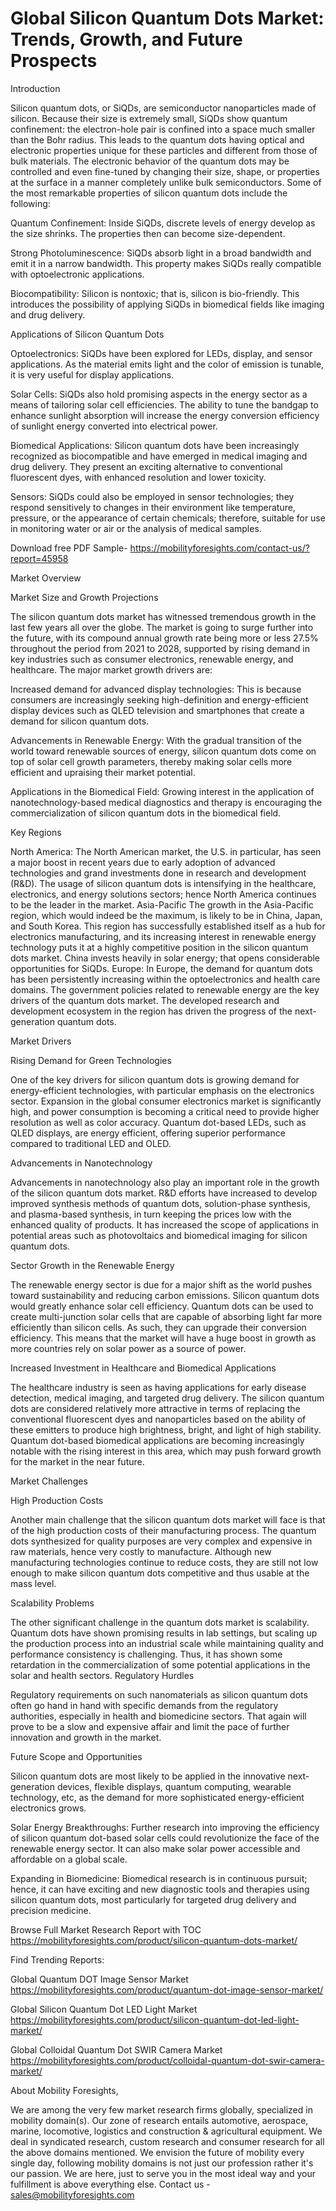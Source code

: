 # Global Silicon Quantum Dots Market: Trends, Growth, and Future Prospects

Introduction 

Silicon quantum dots, or SiQDs, are semiconductor nanoparticles made of silicon. Because their size is extremely small, SiQDs show quantum confinement: the electron-hole pair is confined into a space much smaller than the Bohr radius. This leads to the quantum dots having optical and electronic properties unique for these particles and different from those of bulk materials. The electronic behavior of the quantum dots may be controlled and even fine-tuned by changing their size, shape, or properties at the surface in a manner completely unlike bulk semiconductors. Some of the most remarkable properties of silicon quantum dots include the following:

Quantum Confinement: Inside SiQDs, discrete levels of energy develop as the size shrinks. The properties then can become size-dependent.

Strong Photoluminescence: SiQDs absorb light in a broad bandwidth and emit it in a narrow bandwidth. This property makes SiQDs really compatible with optoelectronic applications.

Biocompatibility: Silicon is nontoxic; that is, silicon is bio-friendly. This introduces the possibility of applying SiQDs in biomedical fields like imaging and drug delivery.

Applications of Silicon Quantum Dots

Optoelectronics: SiQDs have been explored for LEDs, display, and sensor applications. As the material emits light and the color of emission is tunable, it is very useful for display applications.

Solar Cells: SiQDs also hold promising aspects in the energy sector as a means of tailoring solar cell efficiencies. The ability to tune the bandgap to enhance sunlight absorption will increase the energy conversion efficiency of sunlight energy converted into electrical power.

Biomedical Applications: Silicon quantum dots have been increasingly recognized as biocompatible and have emerged in medical imaging and drug delivery. They present an exciting alternative to conventional fluorescent dyes, with enhanced resolution and lower toxicity.

Sensors: SiQDs could also be employed in sensor technologies; they respond sensitively to changes in their environment like temperature, pressure, or the appearance of certain chemicals; therefore, suitable for use in monitoring water or air or the analysis of medical samples.

Download free PDF Sample- https://mobilityforesights.com/contact-us/?report=45958

Market Overview

Market Size and Growth Projections

The silicon quantum dots market has witnessed tremendous growth in the last few years all over the globe. The market is going to surge further into the future, with its compound annual growth rate being more or less 27.5% throughout the period from 2021 to 2028, supported by rising demand in key industries such as consumer electronics, renewable energy, and healthcare. The major market growth drivers are:

Increased demand for advanced display technologies: This is because consumers are increasingly seeking high-definition and energy-efficient display devices such as QLED television and smartphones that create a demand for silicon quantum dots.

Advancements in Renewable Energy: With the gradual transition of the world toward renewable sources of energy, silicon quantum dots come on top of solar cell growth parameters, thereby making solar cells more efficient and upraising their market potential.

Applications in the Biomedical Field: Growing interest in the application of nanotechnology-based medical diagnostics and therapy is encouraging the commercialization of silicon quantum dots in the biomedical field.

Key Regions

North America: The North American market, the U.S. in particular, has seen a major boost in recent years due to early adoption of advanced technologies and grand investments done in research and development (R&D). The usage of silicon quantum dots is intensifying in the healthcare, electronics, and energy solutions sectors; hence North America continues to be the leader in the market. Asia-Pacific The growth in the Asia-Pacific region, which would indeed be the maximum, is likely to be in China, Japan, and South Korea. This region has successfully established itself as a hub for electronics manufacturing, and its increasing interest in renewable energy technology puts it at a highly competitive position in the silicon quantum dots market. China invests heavily in solar energy; that opens considerable opportunities for SiQDs. Europe: In Europe, the demand for quantum dots has been persistently increasing within the optoelectronics and health care domains. The government policies related to renewable energy are the key drivers of the quantum dots market. The developed research and development ecosystem in the region has driven the progress of the next-generation quantum dots.

Market Drivers

Rising Demand for Green Technologies

One of the key drivers for silicon quantum dots is growing demand for energy-efficient technologies, with particular emphasis on the electronics sector. Expansion in the global consumer electronics market is significantly high, and power consumption is becoming a critical need to provide higher resolution as well as color accuracy. Quantum dot-based LEDs, such as QLED displays, are energy efficient, offering superior performance compared to traditional LED and OLED.

Advancements in Nanotechnology

Advancements in nanotechnology also play an important role in the growth of the silicon quantum dots market. R&D efforts have increased to develop improved synthesis methods of quantum dots, solution-phase synthesis, and plasma-based synthesis, in turn keeping the prices low with the enhanced quality of products. It has increased the scope of applications in potential areas such as photovoltaics and biomedical imaging for silicon quantum dots.

Sector Growth in the Renewable Energy

The renewable energy sector is due for a major shift as the world pushes toward sustainability and reducing carbon emissions. Silicon quantum dots would greatly enhance solar cell efficiency. Quantum dots can be used to create multi-junction solar cells that are capable of absorbing light far more efficiently than silicon cells. As such, they can upgrade their conversion efficiency. This means that the market will have a huge boost in growth as more countries rely on solar power as a source of power.

Increased Investment in Healthcare and Biomedical Applications

The healthcare industry is seen as having applications for early disease detection, medical imaging, and targeted drug delivery. The silicon quantum dots are considered relatively more attractive in terms of replacing the conventional fluorescent dyes and nanoparticles based on the ability of these emitters to produce high brightness, bright, and light of high stability. Quantum dot-based biomedical applications are becoming increasingly notable with the rising interest in this area, which may push forward growth for the market in the near future.

Market Challenges

High Production Costs

Another main challenge that the silicon quantum dots market will face is that of the high production costs of their manufacturing process. The quantum dots synthesized for quality purposes are very complex and expensive in raw materials, hence very costly to manufacture. Although new manufacturing technologies continue to reduce costs, they are still not low enough to make silicon quantum dots competitive and thus usable at the mass level.

Scalability Problems

The other significant challenge in the quantum dots market is scalability. Quantum dots have shown promising results in lab settings, but scaling up the production process into an industrial scale while maintaining quality and performance consistency is challenging. Thus, it has shown some retardation in the commercialization of some potential applications in the solar and health sectors.
Regulatory Hurdles

Regulatory requirements on such nanomaterials as silicon quantum dots often go hand in hand with specific demands from the regulatory authorities, especially in health and biomedicine sectors. That again will prove to be a slow and expensive affair and limit the pace of further innovation and growth in the market.

Future Scope and Opportunities

Silicon quantum dots are most likely to be applied in the innovative next-generation devices, flexible displays, quantum computing, wearable technology, etc, as the demand for more sophisticated energy-efficient electronics grows.

Solar Energy Breakthroughs: Further research into improving the efficiency of silicon quantum dot-based solar cells could revolutionize the face of the renewable energy sector. It can also make solar power accessible and affordable on a global scale.

Expanding in Biomedicine: Biomedical research is in continuous pursuit; hence, it can have exciting and new diagnostic tools and therapies using silicon quantum dots, most particularly for targeted drug delivery and precision medicine.

Browse Full Market Research Report with TOC https://mobilityforesights.com/product/silicon-quantum-dots-market/

Find Trending Reports:

Global Quantum DOT Image Sensor Market https://mobilityforesights.com/product/quantum-dot-image-sensor-market/

Global Silicon Quantum Dot LED Light Market https://mobilityforesights.com/product/silicon-quantum-dot-led-light-market/

Global Colloidal Quantum Dot SWIR Camera Market https://mobilityforesights.com/product/colloidal-quantum-dot-swir-camera-market/

About Mobility Foresights,

We are among the very few market research firms globally, specialized in mobility domain(s). Our zone of research entails automotive, aerospace, marine, locomotive, logistics and construction & agricultural equipment. We deal in syndicated research, custom research and consumer research for all the above domains mentioned.
We envision the future of mobility every single day, following mobility domains is not just our profession rather it's our passion. We are here, just to serve you in the most ideal way and your fulfillment is above everything else. Contact us -  sales@mobilityforesights.com 
